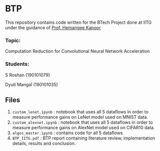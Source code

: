 # BTP

This repository contains code written for the BTech Project done at IITG under the guidance of [Prof. Hemangee Kapoor](https://www.iitg.ac.in/hemangee/)

### Topic: 
Computation Reduction for Convolutional Neural Network
Acceleration

### Students:
S Roshan (190101079)

Dyuti Mangal (190101035)


## Files

1. ```custom_lenet.ipynb``` : notebook that uses all 5 dataflows in order to measure performance gains on LeNet model used on MNIST data.
2. ```custom_alexnet.ipynb``` : notebook that uses all 5 dataflows in order to measure performance gains on AlexNet model used on CIFAR10 data.
3. ```algos_master.ipynb``` : contains code for all 5 dataflows
4. ```BTP_IITG.pdf``` : BTP report containing literature review, implementation details, results and conclusion.

